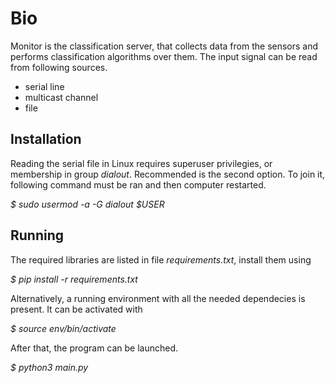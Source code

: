 # Bio #

Monitor is the classification server, that collects data from the sensors and performs
classification algorithms over them. The input signal can be read from following sources.

* serial line
* multicast channel
* file

## Installation ##

Reading the serial file in Linux requires superuser privilegies, or membership in group *dialout*.
Recommended is the second option. To join it, following command must be ran and then computer restarted.

*$ sudo usermod -a -G dialout $USER*

## Running ##

The required libraries are listed in file *requirements.txt*, install them using

*$ pip install -r requirements.txt*

Alternatively, a running environment with all the needed dependecies is present.
It can be activated with

*$ source env/bin/activate*

After that, the program can be launched.

*$ python3 main.py*
